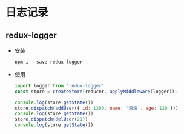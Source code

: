 # 日志记录

## redux-logger

*   安装

    ```javascript
    npm i --save redux-logger
    ```

*   使用

    ```javascript
    import logger from 'redux-logger'
    const store = createStore(reducer, applyMiddleware(logger));

    console.log(store.getState())
    store.dispatch(addUser({ id: 1200, name: '渣渣', age: 120 }))
    console.log(store.getState())
    store.dispatch(delUser(21))
    console.log(store.getState())
    ```
